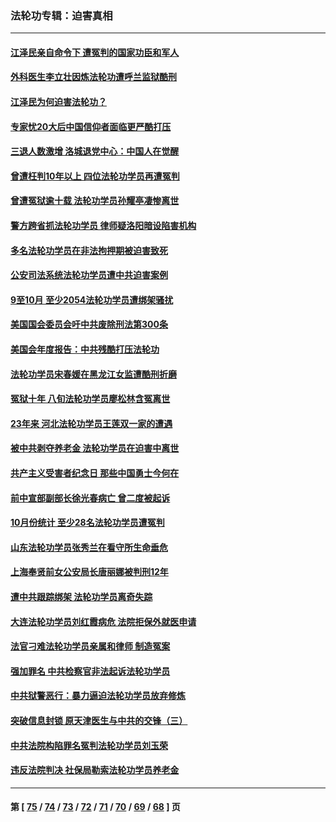 ### 法轮功专辑：迫害真相
---
#### [江泽民亲自命令下 遭冤判的国家功臣和军人](../../pages/nf4379/n13876685.md?12030430) 
#### [外科医生李立壮因炼法轮功遭呼兰监狱酷刑](../../pages/nf4379/n13875403.md?12030430) 
#### [江泽民为何迫害法轮功？](../../pages/nf4379/n13876324.md?12030430) 
#### [专家忧20大后中国信仰者面临更严酷打压](../../pages/nf4379/n13874993.md?12030430) 
#### [三退人数激增 洛城退党中心：中国人在觉醒](../../pages/nf4379/n13874224.md?12030430) 
#### [曾遭枉判10年以上 四位法轮功学员再遭冤判](../../pages/nf4379/n13872398.md?12030430) 
#### [曾遭冤狱逾十载 法轮功学员孙耀亭凄惨离世](../../pages/nf4379/n13871692.md?12030430) 
#### [警方跨省抓法轮功学员 律师疑洛阳暗设陷害机构](../../pages/nf4379/n13870178.md?12030430) 
#### [多名法轮功学员在非法拘押期被迫害致死](../../pages/nf4379/n13870463.md?12030430) 
#### [公安司法系统法轮功学员遭中共迫害案例](../../pages/nf4379/n13869580.md?12030430) 
#### [9至10月 至少2054法轮功学员遭绑架骚扰](../../pages/nf4379/n13867111.md?12030430) 
#### [美国国会委员会吁中共废除刑法第300条](../../pages/nf4379/n13868121.md?12030430) 
#### [美国会年度报告：中共残酷打压法轮功](../../pages/nf4379/n13867408.md?12030430) 
#### [法轮功学员宋春媛在黑龙江女监遭酷刑折磨](../../pages/nf4379/n13865630.md?12030430) 
#### [冤狱十年 八旬法轮功学员廖松林含冤离世](../../pages/nf4379/n13864239.md?12030430) 
#### [23年来 河北法轮功学员王莲双一家的遭遇](../../pages/nf4379/n13863330.md?12030430) 
#### [被中共剥夺养老金 法轮功学员在迫害中离世](../../pages/nf4379/n13861877.md?12030430) 
#### [共产主义受害者纪念日 那些中国勇士今何在](../../pages/nf4379/n13861994.md?12030430) 
#### [前中宣部副部长徐光春病亡 曾二度被起诉](../../pages/nf4379/n13857638.md?12030430) 
#### [10月份统计 至少28名法轮功学员遭冤判](../../pages/nf4379/n13861128.md?12030430) 
#### [山东法轮功学员张秀兰在看守所生命垂危](../../pages/nf4379/n13860281.md?12030430) 
#### [上海奉贤前女公安局长唐丽娜被判刑12年](../../pages/nf4379/n13859528.md?12030430) 
#### [遭中共跟踪绑架 法轮功学员离奇失踪](../../pages/nf4379/n13856504.md?12030430) 
#### [大连法轮功学员刘红霞病危 法院拒保外就医申请](../../pages/nf4379/n13856678.md?12030430) 
#### [法官刁难法轮功学员亲属和律师 制造冤案](../../pages/nf4379/n13853873.md?12030430) 
#### [强加罪名 中共检察官非法起诉法轮功学员](../../pages/nf4379/n13852456.md?12030430) 
#### [中共狱警恶行：暴力逼迫法轮功学员放弃修炼](../../pages/nf4379/n13851207.md?12030430) 
#### [突破信息封锁 原天津医生与中共的交锋（三）](../../pages/nf4379/n13849718.md?12030430) 
#### [中共法院构陷罪名冤判法轮功学员刘玉荣](../../pages/nf4379/n13850139.md?12030430) 
#### [违反法院判决 社保局勒索法轮功学员养老金](../../pages/nf4379/n13847343.md?12030430) 

---
#### 第 [ [75](./75.md?12030430) / [74](./74.md?12030430) / [73](./73.md?12030430) / [72](./72.md?12030430) / [71](./71.md?12030430) / [70](./70.md?12030430) / [69](./69.md?12030430) / [68](./68.md?12030430) ] 页
